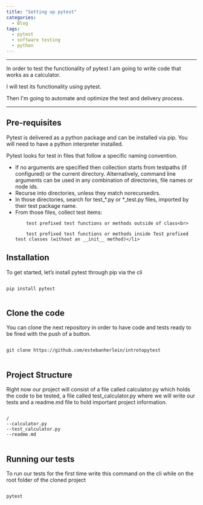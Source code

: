 ```yaml
---
title: "Setting up pytest"
categories:
  - Blog
tags:
  - pytest
  - software testing
  - python
---
```

<hr>
In order to test the functionality of pytest I am going to write code that works as a calculator.

I will test its functionality using pytest.

Then I'm going to automate and optimize the test and delivery process.
<hr>

<h2>Pre-requisites</h2>

Pytest is delivered as a python package and can be installed via pip. You will need to have a python interpreter installed.

Pytest looks for test in files that follow a specific naming convention.

<ul>
<li>If no arguments are specified then collection starts from testpaths (if configured) or the current directory. Alternatively, command line arguments can be used in any combination of directories, file names or node ids.</li>
<li>Recurse into directories, unless they match norecursedirs.</li>
<li>In those directories, search for test_*.py or *_test.py files, imported by their test package name.</li>
<li>From those files, collect test items:<br>

        test prefixed test functions or methods outside of class<br>

        test prefixed test functions or methods inside Test prefixed test classes (without an __init__ method)</li>

</ul>

<h2>Installation</h2>

To get started, let’s install pytest through pip via the cli

<pre>
<code>
pip install pytest
</code>
</pre>


<h2>Clone the code</h2>

You can clone the next repository in order to have code and tests ready to be fired with the push of a button.

<pre>
<code>
git clone https://github.com/estebanherlein/introtopytest
</code>
</pre>



<h2>Project Structure</h2>

Right now our project will consist of a file called calculator.py which holds the code to be tested,  a file called test_calculator.py where we will write our tests and a readme.md file to hold important project information.
<pre>
<code>
/
--calculator.py
--test_calculator.py
--readme.md
</code>
</pre>

<h2>Running our tests</h2>

To run our tests for the first time write this command on the cli while on the root folder of the cloned project

<pre>
<code>
pytest
</code>
</pre>


